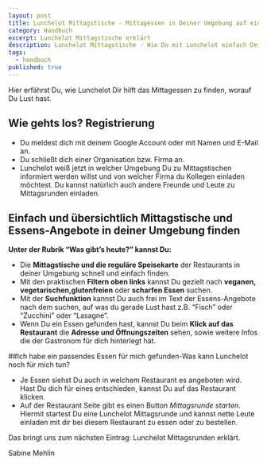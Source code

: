 ```yaml
---
layout: post
title: Lunchelot Mittagstische - Mittagessen in Deiner Umgebung auf einen Blick!
category: Handbuch
excerpt: Lunchelot Mittagstische erklärt
description: Lunchelot Mittagstische - Wie Du mit Lunchelot einfach Dein Mittagessen findest.
tags:
  - handbuch
published: true
---
```


Hier erfährst Du, wie Lunchelot Dir hilft das Mittagessen zu finden, worauf Du Lust hast.

## Wie gehts los? Registrierung

*   Du meldest dich mit deinem Google Account oder mit Namen und E-Mail an. 
*   Du schließt dich einer Organisation bzw. Firma an. 
*   Lunchelot weiß jetzt in welcher Umgebung Du zu Mittagstischen informiert werden willst und von welcher Firma du Kollegen einladen möchtest. Du kannst natürlich auch andere Freunde und Leute zu Mittagsrunden einladen.


## Einfach und übersichtlich Mittagstische und Essens-Angebote in deiner Umgebung finden

**Unter der Rubrik “Was gibt’s heute?” kannst Du:**

*   Die **Mittagstische und die reguläre Speisekarte** der Restaurants in deiner Umgebung schnell und einfach finden. 
*   Mit den praktischen **Filtern oben links** kannst Du gezielt nach **veganen, vegetarischen,glutenfreien** oder **scharfen Essen** suchen. 
*   Mit der **Suchfunktion** kannst Du auch frei im Text der Essens-Angebote nach dem suchen, auf was du gerade Lust hast z.B. “Fisch” oder “Zucchini” oder “Lasagne”.
*   Wenn Du ein Essen gefunden hast, kannst Du beim **Klick auf das Restaurant** die **Adresse und Öffnungszeiten** sehen, sowie weitere Infos die der Gastronom für dich hinterlegt hat.

##Ich habe ein passendes Essen für mich gefunden-Was kann Lunchelot noch für mich tun?
*   Je Essen siehst Du auch in welchem Restaurant es angeboten wird. Hast Du dich für eines entschieden, kannst Du auf das Restaurant klicken. 
*   Auf der Restaurant Seite gibt es einen Button _Mittagsrunde starten_. Hiermit startest Du eine Lunchelot Mittagsrunde und kannst nette Leute einladen mit dir bei diesem Restaurant zu essen oder zu bestellen. 

Das bringt uns zum nächsten Eintrag: Lunchelot Mittagsrunden erklärt.

 Sabine Mehlin
